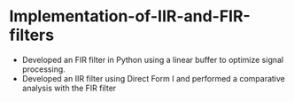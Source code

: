 # Implementation-of-IIR-and-FIR-filters

* Developed an FIR filter in Python using a linear buffer to optimize signal processing.
* Developed an IIR filter using Direct Form I and performed a comparative analysis with the FIR filter
